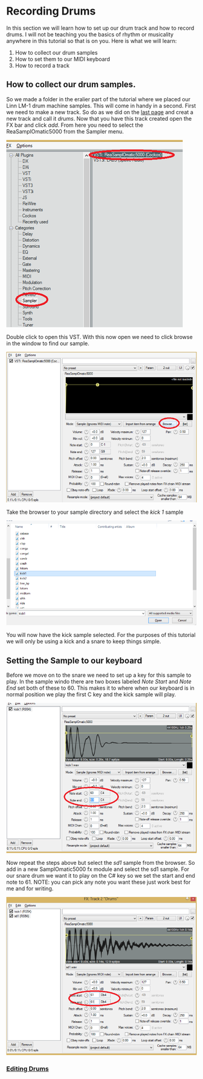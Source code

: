 # Recording Drums
In this section we will learn how to set up our drum track and how to record drums. I will not be teaching you the basics of rhythm or musicality anywhere in this tutorial so that is on you. Here is what we will learn:
1. How to collect our drum samples
2. How to set them to our MIDI keyboard
3. How to record a track

## How to collect our drum samples.
So we made a folder in the eralier part of the tutorial where we placed our Linn LM-1 drum machine samples. This will come in handy in a second. First we need to make a new track. So do as we did on the [last page](/Track_ready.md) and creat a new track and call it *drums*. Now that you have this track created open the FX bar and click *add*. From here you need to select the ReaSamplOmatic5000 from the Sampler menu. 

![Samplen](/1rd.png)

Double click to open this VST.
With this now open we need to click browse in the window to find our sample. 

![Browser](/2rd.png)

Take the browser to your sample directory and select the *kick 1* sample

![Kick](3rd.png)

You will now have the kick sample selected. For the purposes of this tutorial we will only be using a kick and a snare to keep things simple.

## Setting the Sample to our keyboard
Before we move on to the snare we need to set up a key for this sample to play. In the sample windo there are two boxes labeled *Note Start* and *Note End* set both of these to 60. This makes it to where when our keyboard is in normal position we play the first C key and the kick sample will play. 

![c](/4rd.png)

Now repeat the steps above but select the *sd1* sample from the browser. So add in a new SamplOmatic5000 fx module and select the sd1 sample. For our snare drum we want it to play on the C# key so we set the start and end note to 61. NOTE: you can pick any note you want these just work best for me and for writing. 

![SD1](/5rd.png)

### [Editing Drums](/Editing_Drums.md)
